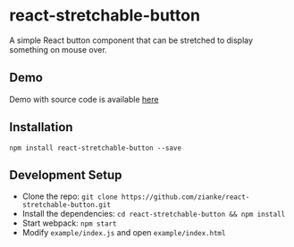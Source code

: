 # react-stretchable-button

A simple React button component that can be stretched to display something on mouse over.

## Demo

Demo with source code is available [here](https://stackblitz.com/edit/react-ykwfwq)

## Installation

```
npm install react-stretchable-button --save
```

## Development Setup

  * Clone the repo: `git clone https://github.com/zianke/react-stretchable-button.git`
  * Install the dependencies: `cd react-stretchable-button && npm install`
  * Start webpack: `npm start`
  * Modify `example/index.js` and open `example/index.html`
